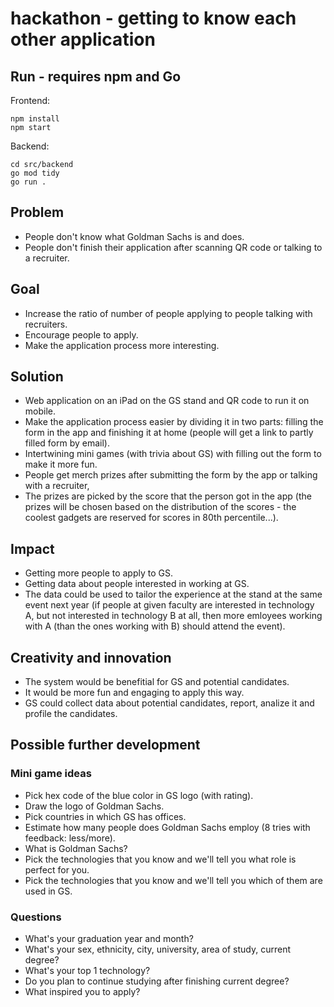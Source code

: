 # hackathon - getting to know each other application

## Run - requires npm and Go
Frontend:
```
npm install
npm start
```

Backend:
```
cd src/backend
go mod tidy
go run .
```

## Problem
* People don't know what Goldman Sachs is and does.
* People don't finish their application after scanning QR code or talking to a recruiter.

## Goal
* Increase the ratio of number of people applying to people talking with recruiters.
* Encourage people to apply.
* Make the application process more interesting.

## Solution
* Web application on an iPad on the GS stand and QR code to run it on mobile.
* Make the application process easier by dividing it in two parts: filling the form in the app and finishing it at home (people will get a link to partly filled form by email).
* Intertwining mini games (with trivia about GS) with filling out the form to make it more fun.
* People get merch prizes after submitting the form by the app or talking with a recruiter,
* The prizes are picked by the score that the person got in the app (the prizes will be chosen based on the distribution of the scores - the coolest gadgets are reserved for scores in 80th percentile...).

## Impact
* Getting more people to apply to GS.
* Getting data about people interested in working at GS.
* The data could be used to tailor the experience at the stand at the same event next year (if people at given faculty are interested in technology A, but not interested in technology B at all, then more emloyees working with A (than the ones working with B) should attend the event). 

## Creativity and innovation
* The system would be benefitial for GS and potential candidates.
* It would be more fun and engaging to apply this way.
* GS could collect data about potential candidates, report, analize it and profile the candidates.

## Possible further development
### Mini game ideas
* Pick hex code of the blue color in GS logo (with rating).
* Draw the logo of Goldman Sachs.
* Pick countries in which GS has offices.
* Estimate how many people does Goldman Sachs employ (8 tries with feedback: less/more).
* What is Goldman Sachs?
* Pick the technologies that you know and we'll tell you what role is perfect for you.
* Pick the technologies that you know and we'll tell you which of them are used in GS.

### Questions
* What's your graduation year and month?
* What's your sex, ethnicity, city, university, area of study, current degree?
* What's your top 1 technology?
* Do you plan to continue studying after finishing current degree? 
* What inspired you to apply?